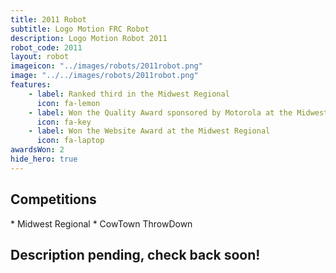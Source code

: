 ```yaml
---
title: 2011 Robot
subtitle: Logo Motion FRC Robot
description: Logo Motion Robot 2011
robot_code: 2011
layout: robot
imageicon: "../images/robots/2011robot.png"
image: "../../images/robots/2011robot.png"
features:
    - label: Ranked third in the Midwest Regional
      icon: fa-lemon
    - label: Won the Quality Award sponsored by Motorola at the Midwest Regional
      icon: fa-key 
    - label: Won the Website Award at the Midwest Regional
      icon: fa-laptop 
awardsWon: 2
hide_hero: true
---
```


<h2>Competitions</h2>
* Midwest Regional
* CowTown ThrowDown

<h2>Description pending, check back soon!</h2>
